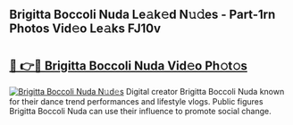 ## Brigitta Boccoli Nuda Le𝚊k𝚎d N𝚞𝚍es - Part-1rn Photos Vid𝚎o Le𝚊ks FJ10v

# <h2><a href="http://fbeoo2.evod.top/?m=Brigitta+Boccoli+Nuda">🔗 👉🔴 Brigitta Boccoli Nuda Vid𝚎o Ph𝚘t𝚘s</a></h2>

[![Brigitta Boccoli Nuda N𝚞d𝚎s](https://i.imgur.com/8V9OHl7.gif)](http://fbeoo2.evod.top/?m=Brigitta+Boccoli+Nuda)
Digital creator Brigitta Boccoli Nuda known for their dance trend performances and lifestyle vlogs. Public figures Brigitta Boccoli Nuda can use their influence to promote social change. 
